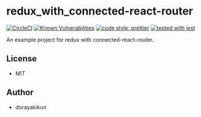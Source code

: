 # redux_with_connected-react-router

[![CircleCI](https://circleci.com/gh/dorayakikun/redux_with_connected-react-router.svg?style=svg)](https://circleci.com/gh/dorayakikun/redux_with_connected-react-router)
 [![Known Vulnerabilities](https://snyk.io/test/github/dorayakikun/redux_with_connected-react-router/badge.svg?style=flat-square)](https://snyk.io/test/github/dorayakikun/redux_with_connected-react-router) 
[![code style: prettier](https://img.shields.io/badge/code_style-prettier-ff69b4.svg?style=flat-square)](https://github.com/prettier/prettier)
[![tested with jest](https://img.shields.io/badge/tested_with-jest-99424f.svg)](https://github.com/facebook/jest)

An example project for redux with connected-react-router.

## License

* MIT

## Author

* dorayakikun
